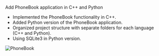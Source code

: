 Add PhoneBook application in C++ and Python

- Implemented the PhoneBook functionality in C++.
- Added Python version of the PhoneBook application.
- Organized project structure with separate folders for each language (C++ and Python).
- Using SQLite3 in Python version.

![PhoneBook](https://github.com/user-attachments/assets/8ecbf886-abac-432a-a142-1a17b84b8fda)
